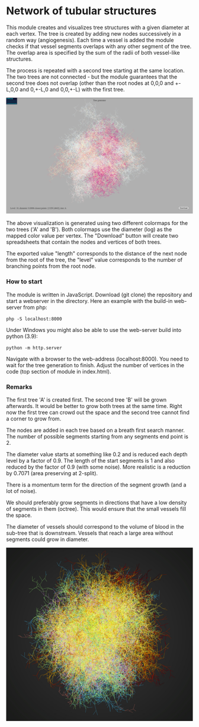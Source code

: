 # Network of tubular structures

This module creates and visualizes tree structures with a given diameter at each vertex. The tree is created by adding new nodes successively in a random way (angiogenesis). Each time a vessel is added the module checks if that vessel segments overlaps with any other segment of the tree. The overlap area is specified by the sum of the radii of both vessel-like structures.

The process is repeated with a second tree starting at the same location. The two trees are not connected - but the module guarantees that the second tree does not overlap (other than the root nodes at 0,0,0 and +-L,0,0 and 0,+-L,0 and 0,0,+-L) with the first tree.

![Tree visualization](images/screenshot.png)

The above visualization is generated using two different colormaps for the two trees ('A' and 'B'). Both colormaps use the diameter (log) as the mapped color value per vertex. The "Download" button will create two spreadsheets that contain the nodes and vertices of both trees.

The exported value "length" corresponds to the distance of the next node from the root of the tree, the "level" value corresponds to the number of branching points from the root node.

### How to start

The module is written in JavaScript. Download (git clone) the repository and start a webserver in the directory. Here an example with the build-in web-server from php:

```
php -S localhost:8000
```

Under Windows you might also be able to use the web-server build into python (3.9):
```
python -m http.server
```

Navigate with a browser to the web-address (localhost:8000). You need to wait for the tree generation to finish. Adjust the number of vertices in the code (top section of module in index.html).

### Remarks

The first tree 'A' is created first. The second tree 'B' will be grown afterwards. It would be better to grow both trees at the same time. Right now the first tree can crowd out the space and the second tree cannot find a corner to grow from.

The nodes are added in each tree based on a breath first search manner. The number of possible segments starting from any segments end point is 2.

The diameter value starts at something like 0.2 and is reduced each depth level by a factor of 0.9. The length of the start segments is 1 and also reduced by the factor of 0.9 (with some noise). More realistic is a reduction by 0.7071 (area preserving at 2-split).

There is a momentum term for the direction of the segment growth (and a lot of noise).

We should preferably grow segments in directions that have a low density of segments in them (octree). This would ensure that the small vessels fill the space.

The diameter of vessels should correspond to the volume of blood in the sub-tree that is downstream. Vessels that reach a large area without segments could grow in diameter.

![Tree visualization](images/screenshot.jpg)
